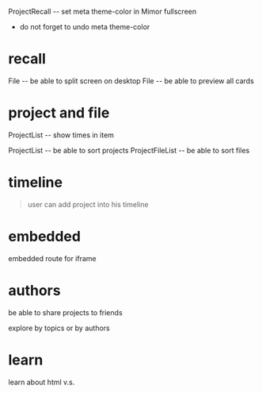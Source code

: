 ProjectRecall -- set meta theme-color in Mimor fullscreen

- do not forget to undo meta theme-color

# recall

File -- be able to split screen on desktop
File -- be able to preview all cards

# project and file

ProjectList -- show times in item

ProjectList -- be able to sort projects
ProjectFileList -- be able to sort files

# timeline

> user can add project into his timeline

# embedded

embedded route for iframe

# authors

be able to share projects to friends

explore by topics or by authors

# learn

learn about html <span> v.s. <div>
